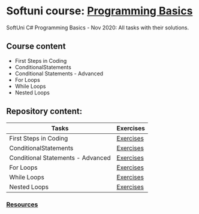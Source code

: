 # Softuni course: [Programming Basics](https://softuni.bg/trainings/3070/programming-basics-with-c-sharp-november-2020)
SoftUni C# Programming Basics - Nov 2020: All tasks with their solutions.

## Course content

- First Steps in Coding
- ConditionalStatements 
- Conditional Statements - Advanced
- For Loops  
- While Loops   
- Nested Loops  

## Repository content:

Tasks                            | Exercises
---------------------------------|----------
First Steps in Coding            | [Exercises](https://github.com/donchodonev/SoftUni-CSharp-ProgrammingBasics/tree/master/FirstStepsInCoding)
ConditionalStatements 	         | [Exercises](https://github.com/donchodonev/SoftUni-CSharp-ProgrammingBasics/tree/master/ConditionalStatements)
Conditional Statements - Advanced| [Exercises](https://github.com/donchodonev/SoftUni-CSharp-ProgrammingBasics/tree/master/ConditionalStatements-Advanced)
For Loops                        | [Exercises](https://github.com/donchodonev/SoftUni-CSharp-ProgrammingBasics/tree/master/ConditionalStatements)
While Loops                      | [Exercises](https://github.com/donchodonev/SoftUni-CSharp-ProgrammingBasics/tree/master/WhileLoops)
Nested Loops                     | [Exercises](https://github.com/donchodonev/SoftUni-CSharp-ProgrammingBasics/tree/master/NestedLoops)


### [Resources](https://github.com/donchodonev/SoftUni-CSharp-ProgrammingBasics/tree/master/TaskConditionResources)


